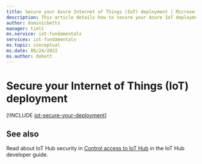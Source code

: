 ```yaml
---
title: Secure your Azure Internet of Things (IoT) deployment | Microsoft Docs
description: This article details how to secure your Azure IoT deployment. It links to implementation level details for configuring and deploying each component.
author: dominicbetts
manager: timlt
ms.service: iot-fundamentals
services: iot-fundamentals
ms.topic: conceptual
ms.date: 08/24/2022
ms.author: dobett
---
```

# Secure your Internet of Things (IoT) deployment

[!INCLUDE [iot-secure-your-deployment](../../includes/iot-secure-your-deployment.md)]

## See also

Read about IoT Hub security in [Control access to IoT Hub](../iot-hub/iot-hub-devguide-security.md) in the IoT Hub developer guide. 
